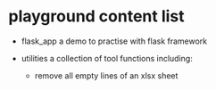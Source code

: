 # playground content list

- flask_app
  a demo to practise with flask framework
  
- utilities
  a collection of tool functions including:
    - remove all empty lines of an xlsx sheet
